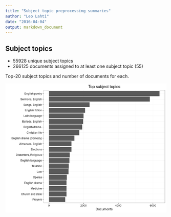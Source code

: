 ```yaml
---
title: "Subject topic preprocessing summaries"
author: "Leo Lahti"
date: "2016-04-04"
output: markdown_document
---
```


## Subject topics



  * 55928 unique subject topics
  * 266125 documents assigned to at least one subject topic (55)

Top-20 subject topics and number of documents for each.

![plot of chunk summarytopics22](figure/summarytopics22-1.png)
